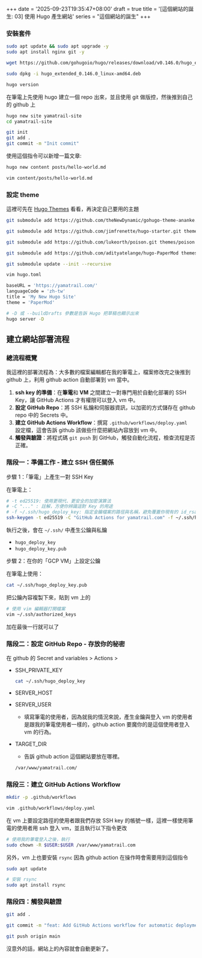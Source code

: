 +++
date = '2025-09-23T19:35:47+08:00'
draft = true
title = '[這個網站的誕生: 03] 使用 Hugo 產生網站'
series = "這個網站的誕生"
+++
### 安裝套件

```bash
sudo apt update && sudo apt upgrade -y
sudo apt install nginx git -y
```

```bash
wget https://github.com/gohugoio/hugo/releases/download/v0.146.0/hugo_extended_0.146.0_linux-amd64.deb

sudo dpkg -i hugo_extended_0.146.0_linux-amd64.deb

hugo version
```

在筆電上先使用 hugo 建立一個 repo 出來，並且使用 git 做版控，然後推到自己的 github 上

```bash
hugo new site yamatrail-site
cd yamatrail-site
```

```bash
git init
git add .
git commit -m "Init commit"
```

使用這個指令可以新增一篇文章:
```bash
hugo new content posts/hello-world.md
```

```bash
vim content/posts/hello-world.md
```

### 設定 theme
這裡可先在 [Hugo Themes](https://themes.gohugo.io/) 看看，再決定自己要用的主題
```bash
git submodule add https://github.com/theNewDynamic/gohugo-theme-ananke.git themes/ananke
```

```bash
git submodule add https://github.com/jimfrenette/hugo-starter.git themes/starter
```

```bash
git submodule add https://github.com/lukeorth/poison.git themes/poison
```

```bash
git submodule add https://github.com/adityatelange/hugo-PaperMod themes/PaperMod
```

```bash
git submodule update --init --recursive
```

```bash
vim hugo.toml
```

```bash
baseURL = 'https://yamatrail.com/'
languageCode = 'zh-tw'
title = 'My New Hugo Site'
theme = 'PaperMod'
```

```bash
# -D 或 --buildDrafts 參數是告訴 Hugo 把草稿也顯示出來
hugo server -D
```

## 建立網站部署流程

### 總流程概覽
我這裡的部署流程為：大多數的檔案編輯都在我的筆電上，檔案修改完之後推到 github 上，利用 github action 自動部署到 vm 當中。

1. **ssh key 的準備**：在**筆電**和 **VM** 之間建立一對專門用於自動化部署的 SSH Key，讓 GitHub Actions 才有權限可以登入 vm 中。
2. **設定 GitHub Repo**：將 SSH 私鑰和伺服器資訊，以加密的方式儲存在 github repo 中的 Secrets 中。
3. **建立 GitHub Actions Workflow**：撰寫 `.github/workflows/deploy.yaml
` 設定檔，這會告訴 github 該做些什麼把網站內容放到 vm 中。
4. **觸發與驗證**：將程式碼 `git push` 到 GitHub，觸發自動化流程，檢查流程是否正確。

### 階段一：準備工作 - 建立 SSH 信任關係

步驟 1：「筆電」上產生一對 SSH Key

在筆電上：

```bash
# -t ed25519: 使用更現代、更安全的加密演算法
# -C "..." : 註解，方便你辨識這對 Key 的用途
# -f ~/.ssh/hugo_deploy_key: 指定金鑰檔案的路徑與名稱，避免覆蓋你現有的 id_rsa 或其他金鑰
ssh-keygen -t ed25519 -C "GitHub Actions for yamatrail.com" -f ~/.ssh/hugo_deploy_key
```

執行之後，會在 `~/.ssh/` 中產生公鑰與私鑰

- `hugo_deploy_key`
- `hugo_deploy_key.pub`

步驟 2：在你的「GCP VM」上設定公鑰

在筆電上使用：

```bash
cat ~/.ssh/hugo_deploy_key.pub
```

把公鑰內容複製下來，貼到 vm 上的

```bash
# 使用 vim 編輯器打開檔案
vim ~/.ssh/authorized_keys
```

加在最後一行就可以了

### 階段二：設定 GitHub Repo - 存放你的秘密

在 github 的 Secret and variables > Actions > 

- SSH_PRIVATE_KEY
    
    ```bash
    cat ~/.ssh/hugo_deploy_key
    ```
    
- SERVER_HOST
- SERVER_USER
    - 填寫筆電的使用者，因為就我的情況來說，產生金鑰與登入 vm 的使用者是跟我的筆電使用者一樣的，github action 要魔你的是這個使用者登入 vm 的行為。
- TARGET_DIR
	- 告訴 github action 這個網站要放在哪裡。
    
    ```bash
    /var/www/yamatrail.com/
    ```
    

### 階段三：建立 GitHub Actions Workflow

```bash
mkdir -p .github/workflows
```

```bash
vim .github/workflows/deploy.yaml
```

在 vm 上要設定路徑的使用者跟我們存放 SSH key 的帳號一樣，這裡一樣使用筆電的使用者用 ssh 登入 vm，並且執行以下指令更改

```bash
# 使用我的筆電登入之後，執行
sudo chown -R $USER:$USER /var/www/yamatrail.com
```

另外，vm 上也要安裝 `rsync` 因為 github action 在操作時會需要用到這個指令

```bash
sudo apt update

# 安裝 rsync
sudo apt install rsync
```

### 階段四：觸發與驗證

```bash
git add .

git commit -m "feat: Add GitHub Actions workflow for automatic deployment"

git push origin main
```

沒意外的話，網站上的內容就會自動更新了。
